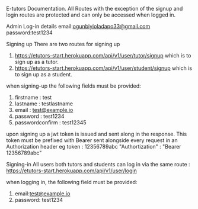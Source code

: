 E-tutors Documentation.
All Routes with the exception of the signup and login routes are protected and can only be accessed when logged in.

Admin Log-in details
email:ogunbiyioladapo33@gmail.com
password:test1234

Signing up
There are two routes for signing up

1. https://etutors-start.herokuapp.com/api/v1/user/tutor/signup which is to sign up as a tutor.
2. https://etutors-start.herokuapp.com/api/v1/user/student/signup which is to sign up as a student.

when signing-up the following fields must be provided:

1. firstname : test
2. lastname : testlastname
3. email : test@example.io
4. password : test1234
5. passwordconfirm : test12345

upon signing up a jwt token is issued and sent along in the response. This token must be prefixed with Bearer sent alongside every request in an Authorization header eg
token : 12356789abc
"Authortization" : "Bearer 12356789abc"

Signing-in
All users both tutors and students can log in via the same route :
https://etutors-start.herokuapp.com/api/v1/user/login

when logging in, the following field must be provided:

1. email:test@example.io
2. password: test1234
